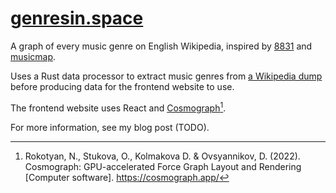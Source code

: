 # [genresin.space](https://genresin.space)

A graph of every music genre on English Wikipedia, inspired by [8831](https://eightyeightthirty.one/) and [musicmap](https://musicmap.info/).

Uses a Rust data processor to extract music genres from [a Wikipedia dump](https://dumps.wikimedia.org/enwiki/) before producing data for the frontend website to use.

The frontend website uses React and [Cosmograph](https://cosmograph.app/)[^1].

[^1]: Rokotyan, N., Stukova, O., Kolmakova D. & Ovsyannikov, D. (2022). Cosmograph: GPU-accelerated Force Graph Layout and Rendering [Computer software]. https://cosmograph.app/

For more information, see my blog post (TODO).